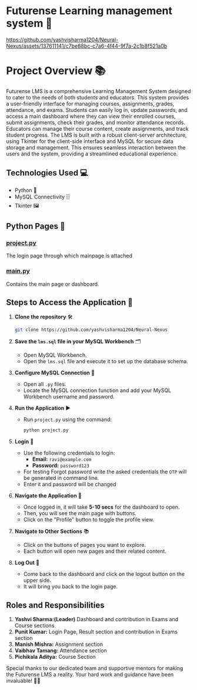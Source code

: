# Futurense Learning management system 🌟

https://github.com/yashvisharma1204/Neural-Nexus/assets/137611141/c7be88bc-c7a6-4f44-9f7a-2c1b8f521a0b



# Project Overview 📚
Futurense LMS is a comprehensive Learning Management System designed to cater to the needs of both students and educators. This system provides a user-friendly interface for managing courses, assignments, grades, attendance, and exams. Students can easily log in, update passwords, and access a main dashboard where they can view their enrolled courses, submit assignments, check their grades, and monitor attendance records. Educators can manage their course content, create assignments, and track student progress. The LMS is built with a robust client-server architecture, using Tkinter for the client-side interface and MySQL for secure data storage and management. This ensures seamless interaction between the users and the system, providing a streamlined educational experience.

## Technologies Used 💻
- Python 🐍
- MySQL Connectivity 🗄️
- Tkinter 🖼️

## Python Pages 📄

### [project.py](project.py)
The login page through which mainpage is attached

### [main.py](main.py)
Contains the main page or dashboard.

## Steps to Access the Application 🚀

1. **Clone the repository** 🛠️
   ```bash
   git clone https://github.com/yashvisharma1204/Neural-Nexus
   ```
   
2. **Save the `lms.sql` file in your MySQL Workbench** 🗂️
   - Open MySQL Workbench.
   - Open the `lms.sql` file and execute it to set up the database schema.

3. **Configure MySQL Connection** 🔧
   - Open all `.py` files.
   - Locate the MySQL connection function and add your MySQL Workbench username and password.

4. **Run the Application** ▶️
   - Run `project.py` using the command:
     ```bash
     python project.py
     ```

5. **Login** 🔑
   - Use the following credentials to login:
     - **Email:** `ravi@example.com`
     - **Password:** `password123`
   - For testing Forgot password write the asked credentials the `OTP` will be generated in command line.
   - Enter it and password will be changed

6. **Navigate the Application** 🧭
   - Once logged in, it will take **5-10 secs** for the dashboard to open.
   - Then, you will see the main page with buttons.
   - Click on the "Profile" button to toggle the profile view.

7. **Navigate to Other Sections** 📚
   - Click on the buttons of pages you want to explore.
   - Each button will open new pages and their related content.

8. **Log Out** 🚪
   - Come back to the dashboard and click on the logout button on the upper side.
   - It will bring you back to the login page.

## Roles and Responsibilities 
1. **Yashvi Sharma:(Leader)** Dashboard and contribution in Exams and Course sections
2. **Punit Kumar:** Login Page, Result section and contribution in Exams section
3. **Manish Mishra:** Assignment section
4. **Vaibhav Tamang:** Attendance section
5. **Pichikala Aditya:** Course Section

Special thanks to our dedicated team and supportive mentors for making the Futurense LMS a reality. Your hard work and guidance have been invaluable! 🙏✨
